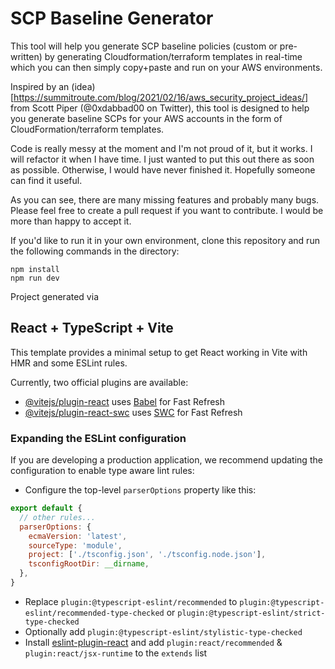 # SCP Baseline Generator
This tool will help you generate SCP baseline policies (custom or pre-written) by generating Cloudformation/terraform templates in real-time which you can then simply copy+paste and run on your AWS environments.

Inspired by an (idea)[https://summitroute.com/blog/2021/02/16/aws_security_project_ideas/] from Scott Piper (@0xdabbad00 on Twitter), this tool is designed to help you generate baseline SCPs for your AWS accounts in the form of CloudFormation/terraform templates.
                    
Code is really messy at the moment and I'm not proud of it, but it works. I will refactor it when I have time. I just wanted to put this out there as soon as possible. Otherwise, I would have never finished it. Hopefully someone can find it useful.

As you can see, there are many missing features and probably many bugs. Please feel free to create a pull request if you want to contribute. I would be more than happy to accept it.

If you'd like to run it in your own environment, clone this repository and run the following commands in the directory:
```
npm install
npm run dev
```

Project generated via
## React + TypeScript + Vite

This template provides a minimal setup to get React working in Vite with HMR and some ESLint rules.

Currently, two official plugins are available:

- [@vitejs/plugin-react](https://github.com/vitejs/vite-plugin-react/blob/main/packages/plugin-react/README.md) uses [Babel](https://babeljs.io/) for Fast Refresh
- [@vitejs/plugin-react-swc](https://github.com/vitejs/vite-plugin-react-swc) uses [SWC](https://swc.rs/) for Fast Refresh

### Expanding the ESLint configuration

If you are developing a production application, we recommend updating the configuration to enable type aware lint rules:

- Configure the top-level `parserOptions` property like this:

```js
export default {
  // other rules...
  parserOptions: {
    ecmaVersion: 'latest',
    sourceType: 'module',
    project: ['./tsconfig.json', './tsconfig.node.json'],
    tsconfigRootDir: __dirname,
  },
}
```

- Replace `plugin:@typescript-eslint/recommended` to `plugin:@typescript-eslint/recommended-type-checked` or `plugin:@typescript-eslint/strict-type-checked`
- Optionally add `plugin:@typescript-eslint/stylistic-type-checked`
- Install [eslint-plugin-react](https://github.com/jsx-eslint/eslint-plugin-react) and add `plugin:react/recommended` & `plugin:react/jsx-runtime` to the `extends` list
